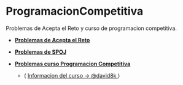 # ProgramacionCompetitiva
Problemas de Acepta el Reto y curso de programacion competitiva.

* __[Problemas de Acepta el Reto](https://github.com/IvanPerez9/ProgramacionCompetitiva/tree/master/src/aceptaElReto)__

* __[Problemas de SPOJ](https://github.com/IvanPerez9/ProgramacionCompetitiva/tree/master/src/SPOJ)__

* __[Problemas curso Programacion Competitiva](https://github.com/IvanPerez9/ProgramacionCompetitiva/tree/master/src/programacionCompetitiva)__
  * ( [Informacion del curso -> @david8k ](https://david8k.github.io/) )


